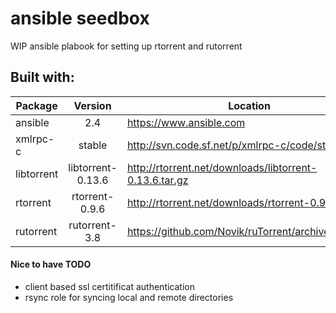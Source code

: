# ansible seedbox

WIP ansible plabook for setting up rtorrent and rutorrent 

## Built with:
| Package | Version | Location |
|---|:-:|---|
| ansible |  2.4 | https://www.ansible.com |
| xmlrpc-c | stable | http://svn.code.sf.net/p/xmlrpc-c/code/stable/ |
| libtorrent | libtorrent-0.13.6 | http://rtorrent.net/downloads/libtorrent-0.13.6.tar.gz | 
| rtorrent | rtorrent-0.9.6 | http://rtorrent.net/downloads/rtorrent-0.9.6.tar.gz | 
| rutorrent | rutorrent-3.8 | https://github.com/Novik/ruTorrent/archive/v3.8.zip |  

#### Nice to have TODO
 * client based ssl certitificat authentication
 * rsync role for syncing local and remote directories

